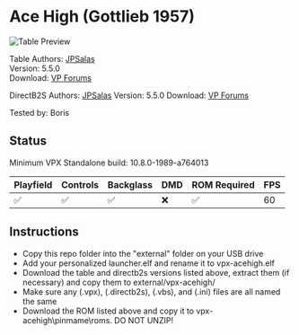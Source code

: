 # Ace High (Gottlieb 1957)

![Table Preview](https://github.com/LegendsUnchained/vpx-standalone-alp4k/blob/main/images/vpx-acehigh.jpg)

Table
Authors: [JPSalas](https://www.vpforums.org/index.php?showuser=277)  
Version: 5.5.0  
Download: [VP Forums](https://www.vpforums.org/index.php?app=downloads&showfile=18167)

DirectB2S
Authors: [JPSalas](https://www.vpforums.org/index.php?showuser=277) 
Version: 5.5.0
Download: [VP Forums](https://www.vpforums.org/index.php?app=downloads&showfile=18167)

Tested by: Boris

## Status 

Minimum VPX Standalone build: 10.8.0-1989-a764013

| Playfield | Controls | Backglass | DMD | ROM Required | FPS | 
|-----------|----------|-----------|-----|--------------|-----|
| :white_check_mark: | :white_check_mark: | :white_check_mark: | :x: | :white_check_mark: | 60 |

## Instructions

- Copy this repo folder into the "external" folder on your USB drive
- Add your personalized launcher.elf and rename it to vpx-acehigh.elf
- Download the table and directb2s versions listed above, extract them (if necessary) and copy them to external/vpx-acehigh/
- Make sure any (.vpx), (.directb2s), (.vbs), and (.ini) files are all named the same
- Download the ROM listed above and copy it to vpx-acehigh\pinmame\roms. DO NOT UNZIP!
